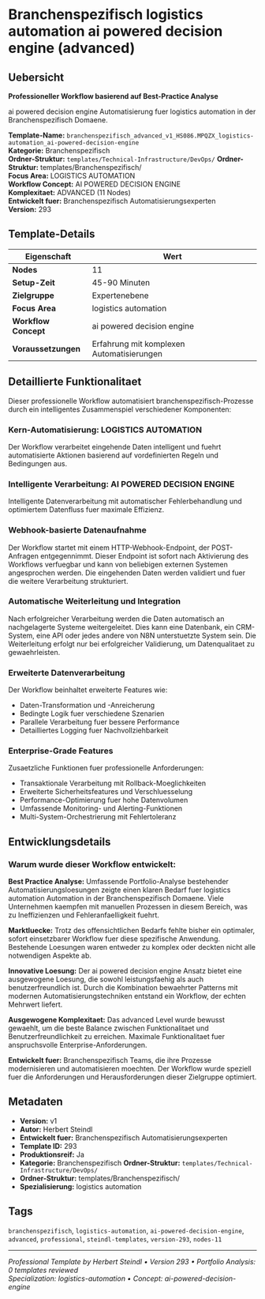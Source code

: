 # Branchenspezifisch logistics automation ai powered decision engine (advanced)

## Uebersicht

**Professioneller Workflow basierend auf Best-Practice Analyse**

ai powered decision engine Automatisierung fuer logistics automation in der Branchenspezifisch Domaene.

**Template-Name:** `branchenspezifisch_advanced_v1_HS086.MPQZX_logistics-automation_ai-powered-decision-engine`  
**Kategorie:** Branchenspezifisch  
**Ordner-Struktur:** `templates/Technical-Infrastructure/DevOps/`
**Ordner-Struktur:** templates/Branchenspezifisch/  
**Focus Area:** LOGISTICS AUTOMATION  
**Workflow Concept:** AI POWERED DECISION ENGINE  
**Komplexitaet:** ADVANCED (11 Nodes)  
**Entwickelt fuer:** Branchenspezifisch Automatisierungsexperten  
**Version:** 293

## Template-Details

| **Eigenschaft** | **Wert** |
|------------------|----------|
| **Nodes** | 11 |
| **Setup-Zeit** | 45-90 Minuten |
| **Zielgruppe** | Expertenebene |
| **Focus Area** | logistics automation |
| **Workflow Concept** | ai powered decision engine |
| **Voraussetzungen** | Erfahrung mit komplexen Automatisierungen |

## Detaillierte Funktionalitaet

Dieser professionelle Workflow automatisiert branchenspezifisch-Prozesse durch ein intelligentes Zusammenspiel verschiedener Komponenten:

### Kern-Automatisierung: LOGISTICS AUTOMATION
Der Workflow verarbeitet eingehende Daten intelligent und fuehrt automatisierte Aktionen basierend auf vordefinierten Regeln und Bedingungen aus.

### Intelligente Verarbeitung: AI POWERED DECISION ENGINE
Intelligente Datenverarbeitung mit automatischer Fehlerbehandlung und optimiertem Datenfluss fuer maximale Effizienz.

### Webhook-basierte Datenaufnahme
Der Workflow startet mit einem HTTP-Webhook-Endpoint, der POST-Anfragen entgegennimmt. Dieser Endpoint ist sofort nach Aktivierung des Workflows verfuegbar und kann von beliebigen externen Systemen angesprochen werden. Die eingehenden Daten werden validiert und fuer die weitere Verarbeitung strukturiert.

### Automatische Weiterleitung und Integration
Nach erfolgreicher Verarbeitung werden die Daten automatisch an nachgelagerte Systeme weitergeleitet. Dies kann eine Datenbank, ein CRM-System, eine API oder jedes andere von N8N unterstuetzte System sein. Die Weiterleitung erfolgt nur bei erfolgreicher Validierung, um Datenqualitaet zu gewaehrleisten.

### Erweiterte Datenverarbeitung
Der Workflow beinhaltet erweiterte Features wie:
- Daten-Transformation und -Anreicherung
- Bedingte Logik fuer verschiedene Szenarien
- Parallele Verarbeitung fuer bessere Performance
- Detailliertes Logging fuer Nachvollziehbarkeit

### Enterprise-Grade Features
Zusaetzliche Funktionen fuer professionelle Anforderungen:
- Transaktionale Verarbeitung mit Rollback-Moeglichkeiten
- Erweiterte Sicherheitsfeatures und Verschluesselung
- Performance-Optimierung fuer hohe Datenvolumen
- Umfassende Monitoring- und Alerting-Funktionen
- Multi-System-Orchestrierung mit Fehlertoleranz

## Entwicklungsdetails

### Warum wurde dieser Workflow entwickelt:

**Best Practice Analyse:** Umfassende Portfolio-Analyse bestehender Automatisierungsloesungen zeigte einen klaren Bedarf fuer logistics automation Automation in der Branchenspezifisch Domaene. Viele Unternehmen kaempfen mit manuellen Prozessen in diesem Bereich, was zu Ineffizienzen und Fehleranfaelligkeit fuehrt.

**Marktluecke:** Trotz des offensichtlichen Bedarfs fehlte bisher ein optimaler, sofort einsetzbarer Workflow fuer diese spezifische Anwendung. Bestehende Loesungen waren entweder zu komplex oder deckten nicht alle notwendigen Aspekte ab.

**Innovative Loesung:** Der ai powered decision engine Ansatz bietet eine ausgewogene Loesung, die sowohl leistungsfaehig als auch benutzerfreundlich ist. Durch die Kombination bewaehrter Patterns mit modernen Automatisierungstechniken entstand ein Workflow, der echten Mehrwert liefert.

**Ausgewogene Komplexitaet:** Das advanced Level wurde bewusst gewaehlt, um die beste Balance zwischen Funktionalitaet und Benutzerfreundlichkeit zu erreichen. Maximale Funktionalitaet fuer anspruchsvolle Enterprise-Anforderungen.

**Entwickelt fuer:** Branchenspezifisch Teams, die ihre Prozesse modernisieren und automatisieren moechten. Der Workflow wurde speziell fuer die Anforderungen und Herausforderungen dieser Zielgruppe optimiert.

## Metadaten

- **Version:** v1
- **Autor:** Herbert Steindl
- **Entwickelt fuer:** Branchenspezifisch Automatisierungsexperten
- **Template ID:** 293
- **Produktionsreif:** Ja
- **Kategorie:** Branchenspezifisch
**Ordner-Struktur:** `templates/Technical-Infrastructure/DevOps/`
- **Ordner-Struktur:** templates/Branchenspezifisch/
- **Spezialisierung:** logistics automation

## Tags

`branchenspezifisch`, `logistics-automation`, `ai-powered-decision-engine`, `advanced`, `professional`, `steindl-templates`, `version-293`, `nodes-11`

---

*Professional Template by Herbert Steindl • Version 293 • Portfolio Analysis: 0 templates reviewed*  
*Specialization: logistics-automation • Concept: ai-powered-decision-engine*